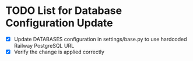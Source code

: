 # TODO List for Database Configuration Update

- [x] Update DATABASES configuration in settings/base.py to use hardcoded Railway PostgreSQL URL
- [x] Verify the change is applied correctly
